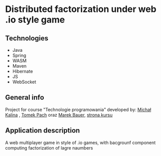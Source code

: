 # Distributed factorization under web .io style game

## Technologies

* Java
* Spring
* WASM
* Maven
* Hibernate
* JS
* WebSocket

## General info

Project for course "Technologie programowania" developed by:
[Michał Kalina](https://github.com/KalinaMichal) ,
[Tomek Pach](https://github.com/Masioki) oraz
[Marek Bauer](https://github.com/speederking07),
[strona kursu](https://cs.pwr.edu.pl/lauks/pz.html)

## Application description

A web multiplayer game in style of .io games, with bacgrounf component computing factorization of lagre naumbers 
